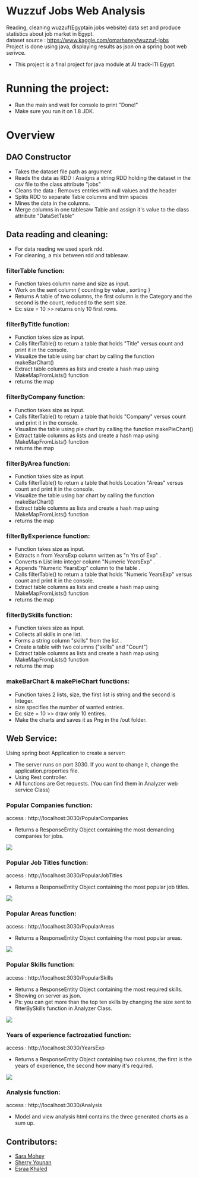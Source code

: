 # Wuzzuf Jobs Web Analysis

Reading, cleaning wuzzuf(Egyptain jobs website) data set and produce statistics about job market in Egypt.\
dataset source : <a>https://www.kaggle.com/omarhanyy/wuzzuf-jobs</a> \
Project is done using java, displaying results as json on a spring boot web serivce. 
* This project is a final project for java module at AI track-ITI Egypt. 



# Running the project:

* Run the main and wait for console to print "Done!"
* Make sure you run it on 1.8 JDK.

# Overview



## DAO Constructor
 * Takes the dataset file path as argument 
 * Reads the data as RDD : Assigns a string RDD holding the dataset in the csv file to the class attribute "jobs"
 * Cleans the data : Removes entries with null values and the header
 * Splits RDD to separate Table columns and trim spaces
 * Mines the data in the columns.
 * Merge columns in one tablesaw Table and assign it's value to the class attribute "DataSetTable"


## Data reading and cleaning:

* For data reading we used spark rdd.
* For cleaning, a mix between rdd and tablesaw. 

### filterTable function:

* Function takes column name and size as input.
* Work on the sent column { counting by value , sorting }
* Returns A table of two columns, the first column is the Category and the second is the count, reduced to the sent size.
* Ex: size = 10 >> returns only 10 first rows.

### filterByTitle function:

* Function takes size as input.
* Calls filterTable() to return a table that holds "Title" versus count and print it in the console.
* Visualize the table using bar chart by calling the function makeBarChart()
* Extract table columns as lists and create a hash map using MakeMapFromLists() function
* returns the map


### filterByCompany function:

* Function takes size as input.
* Calls filterTable() to return a table that holds "Company" versus count and print it in the console.
* Visualize the table using pie chart by calling the function makePieChart()
* Extract table columns as lists and create a hash map using MakeMapFromLists() function
* returns the map


### filterByArea function:

* Function takes size as input.
* Calls filterTable() to return a table that holds Location "Areas" versus count and print it in the console.
* Visualize the table using bar chart by calling the function makeBarChart()
* Extract table columns as lists and create a hash map using MakeMapFromLists() function
* returns the map


### filterByExperience function:

* Function takes size as input.
* Extracts n from YearsExp column written as "n Yrs of Exp" .
* Converts n List into integer column "Numeric YearsExp" .
* Appends "Numeric YearsExp" column to the table .
* Calls filterTable() to return a table that holds "Numeric YearsExp" versus count and print it in the console.
* Extract table columns as lists and create a hash map using MakeMapFromLists() function
* returns the map

### filterBySkills function:

* Function takes size as input.
* Collects all skills in one list.
* Forms a string column "skills" from the list .
* Create a table with two columns ("skills" and "Count")
* Extract table columns as lists and create a hash map using MakeMapFromLists() function
* returns the map

### makeBarChart & makePieChart functions:

* Function takes 2 lists, size, the first list is string and the second is Integer.
* size specifies the number of wanted entries.
* Ex: size = 10 >> draw only 10 entires.
* Make the charts and saves it as Png in the /out folder.



## Web Service:

Using spring boot Application to create a server:
* The server runs on port 3030. If you want to change it, change the application.properties file.
* Using Rest controller. 
* All functions are Get requests. (You can find them in Analyzer web service Class)

### Popular Companies function:

access : <a>http://localhost:3030/PopularCompanies</a>
* Returns a ResponseEntity Object containing the most demanding companies for jobs.

![](https://github.com/December-peony/WuzzufJobsWebAnalysis/blob/master/src/main/resources/templates/Companies.png)

### Popular Job Titles function:

access : <a>http://localhost:3030/PopularJobTitles</a>
* Returns a ResponseEntity Object containing the most popular job titles.

![](https://github.com/December-peony/WuzzufJobsWebAnalysis/blob/master/src/main/resources/static/Jobs.png)

### Popular Areas function:

access : <a>http://localhost:3030/PopularAreas</a>
* Returns a ResponseEntity Object containing  the most popular areas.

![](https://github.com/December-peony/WuzzufJobsWebAnalysis/blob/master/src/main/resources/static/Areas.png)

### Popular Skills function:

access : <a>http://localhost:3030/PopularSkills</a>
* Returns a ResponseEntity Object containing the most required skills.
* Showing on server as json.
* Ps: you can get more than the top ten skills by changing the size sent to filterBySkills function in Analyzer Class.

![](https://github.com/December-peony/WuzzufJobsWebAnalysis/blob/master/out/Skills.png)


### Years of experience factrozatied function:

access : <a>http://localhost:3030/YearsExp</a>
* Returns a ResponseEntity Object containing two columns, the first is the years of experience, the second how many it's required.

![](https://github.com/December-peony/WuzzufJobsWebAnalysis/blob/master/out/Years.png)


### Analysis function:

access : <a>http://localhost:3030/Analysis</a>
* Model and view analysis html contains the three generated charts as a sum up.

## Contributors:
* <a href="https://github.com/saramohey">Sara Mohey</a>
* <a href="https://github.com/Sherry-Younan">Sherry Younan</a>
* <a href="https://github.com/December-peony">Esraa Khaled</a>




